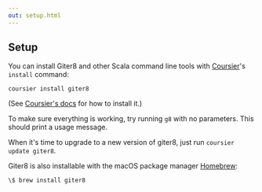 ```yaml
---
out: setup.html
---
```


Setup
-----

You can install Giter8 and other Scala command line tools with
[Coursier][coursier]'s `install` command:

    coursier install giter8

(See [Coursier's docs][coursier] for how to install it.)

[coursier]: https://get-coursier.io/

To make sure everything is working, try running `g8` with no
parameters. This should print a usage message.

When it's time to upgrade to a new version of giter8, just run
`coursier update giter8`.

Giter8 is also installable with the macOS package manager [Homebrew][]:

    \$ brew install giter8

[Homebrew]: https://brew.sh

